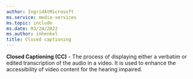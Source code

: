 ```yaml
---
author: IngridAtMicrosoft
ms.service: media-services
ms.topic: include
ms.date: 03/24/2022
ms.author: inhenkel
title: Closed captioning
---
```


**Closed Captioning (CC)** - The process of displaying either a verbatim or edited transcription of the audio in a video. It is used to enhance the accessibility of video content for the hearing impaired.
